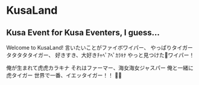 # KusaLand
## Kusa Event for Kusa Eventers, I guess...
Welcome to KusaLand!
言いたいことがファイボワイパー、
やっぱりタイガータタタタタイガー、
好きすき、大好きﾁｬﾍﾟｱﾍﾟｶﾗｷﾅ
やっと見つけた👏ワイパー！

俺が生まれて虎虎カラキナ
それはファーマー、海女海女ジャスパー
俺と一緒に虎タイガー
世界で一番、イエッタイガー！！ 🏡🐯
